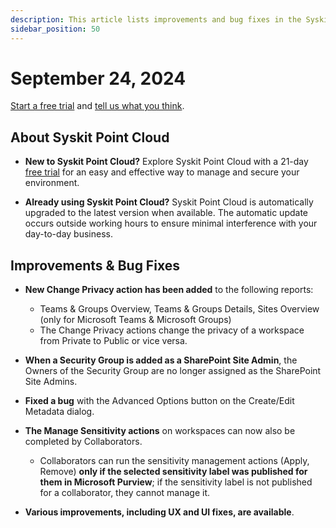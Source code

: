 ```yaml
---
description: This article lists improvements and bug fixes in the Syskit Point Cloud version 2024.4.63.1
sidebar_position: 50
---
```


# September 24, 2024

[Start a free trial](https://www.syskit.com/products/point/free-trial/) and [tell us what you think](https://www.syskit.com/company/contact-us/).

## About Syskit Point Cloud

* **New to Syskit Point Cloud?** Explore Syskit Point Cloud with a 21-day [free trial](https://www.syskit.com/products/point/free-trial/) for an easy and effective way to manage and secure your environment.

* **Already using Syskit Point Cloud?** Syskit Point Cloud is automatically upgraded to the latest version when available. The automatic update occurs outside working hours to ensure minimal interference with your day-to-day business.


## Improvements & Bug Fixes

* **New Change Privacy action has been added** to the following reports: 
  * Teams & Groups Overview, Teams & Groups Details, Sites Overview (only for Microsoft Teams & Microsoft Groups)
  * The Change Privacy actions change the privacy of a workspace from Private to Public or vice versa. 

* **When a Security Group is added as a SharePoint Site Admin**, the Owners of the Security Group are no longer assigned as the SharePoint Site Admins.  

* **Fixed a bug** with the Advanced Options button on the Create/Edit Metadata dialog.

* **The Manage Sensitivity actions** on workspaces can now also be completed by Collaborators.
  * Collaborators can run the sensitivity management actions (Apply, Remove) **only if the selected sensitivity label was published for them in Microsoft Purview**; if the sensitivity label is not published for a collaborator, they cannot manage it.

* **Various improvements, including UX and UI fixes, are available**.
